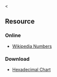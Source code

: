 &lt;

Resource
--------

### Online

-   [Wikipedia Numbers](http://en.wikipedia.org/wiki/Number)

### Download

-   [Hexadecimal Chart](http://www.cookwood.com/html/extras/hexchart.html)
